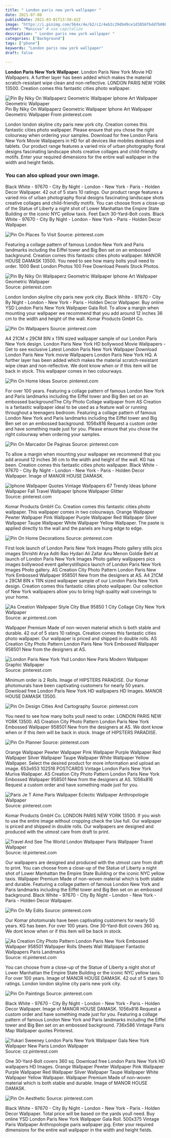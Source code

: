 ```yaml
---
title: " London paris new york wallpaper "
date: 2021-07-08
publishDate: 2021-03-01T13:50:42Z
image: "https://i.pinimg.com/564x/4e/b2/c2/4eb2c29db49ce1d3856fbdd7b008e9bb.jpg"
author: "Manicus" # use capitalize
description: " London paris new york wallpaper "
categories: ["Background"]
tags: ["phone"]
keywords: "London paris new york wallpaper"
draft: false

---
```



**London Paris New York Wallpaper**. London Paris New York Movie HD Wallpapers. A further layer has been added which makes the material scratch-resistant wipe clean and non-reflective. LONDON PARIS NEW YORK 13500. Creation comes this fantastic cities photo wallpaper.

![Pin By Niky On Wallpaperz Geometric Wallpaper Iphone Art Wallpaper Geometric Wallpaper](https://i.pinimg.com/originals/13/d9/09/13d909527fe95267d48d2725f470e8e8.jpg "Pin By Niky On Wallpaperz Geometric Wallpaper Iphone Art Wallpaper Geometric Wallpaper")
Pin By Niky On Wallpaperz Geometric Wallpaper Iphone Art Wallpaper Geometric Wallpaper From pinterest.com


London london skyline city paris new york city. Creation comes this fantastic cities photo wallpaper. Please ensure that you chose the right colourway when ordering your samples. Download for free London Paris New York Movie Wallpapers in HD for all devices like mobiles desktops and tablets. Our product range features a varied mix of urban photography floral designs fascinating landscape shots creative collages and child-friendly motifs. Enter your required dimensions for the entire wall wallpaper in the width and height fields.

### You can also upload your own image.

Black White - 97670 - City By Night - London - New York - Paris - Holden Decor Wallpaper. 42 out of 5 stars 10 ratings. Our product range features a varied mix of urban photography floral designs fascinating landscape shots creative collages and child-friendly motifs. You can choose from a close-up of the Statue of Liberty a night shot of Lower Manhattan the Empire State Building or the iconic NYC yellow taxis. Feet Each 30-Yard-Bolt costs. Black White - 97670 - City By Night - London - New York - Paris - Holden Decor Wallpaper.


![Pin On Places To Visit](https://i.pinimg.com/originals/b7/12/dd/b712ddc92fe2e5bb7622633b936076ef.png "Pin On Places To Visit")
Source: pinterest.com

Featuring a collage pattern of famous London New York and Paris landmarks including the Eiffel tower and Big Ben set on an embossed background. Creation comes this fantastic cities photo wallpaper. MANOR HOUSE DAMASK 13500. You need to see how many bolts youll need to order. 1000 Best London Photos 100 Free Download Pexels Stock Photos.

![Pin By Niky On Wallpaperz Geometric Wallpaper Iphone Art Wallpaper Geometric Wallpaper](https://i.pinimg.com/originals/13/d9/09/13d909527fe95267d48d2725f470e8e8.jpg "Pin By Niky On Wallpaperz Geometric Wallpaper Iphone Art Wallpaper Geometric Wallpaper")
Source: pinterest.com

London london skyline city paris new york city. Black White - 97670 - City By Night - London - New York - Paris - Holden Decor Wallpaper. Buy online YSD London Paris New York Wallpaper Gala Roll. To allow a margin when mounting your wallpaper we recommend that you add around 12 inches 36 cm to the width and height of the wall. Komar Products GmbH Co.

![Pin On Wallpapers](https://i.pinimg.com/originals/8d/15/a0/8d15a0a4954f5f1a9edf2235d3170642.jpg "Pin On Wallpapers")
Source: pinterest.com

A4 21CM x 29CM 8IN x 11IN sized wallpaper sample of our London Paris New York design. London Paris New York HD bollywood Movie Wallpapers - Get to see exclusive Latest London Paris New York Wallpaper Download London Paris New York movie Wallpapers London Paris New York HQ. A further layer has been added which makes the material scratch-resistant wipe clean and non-reflective. We dont know when or if this item will be back in stock. This wallpaper comes in two colourways.

![Pin On Home Ideas](https://i.pinimg.com/originals/f7/d2/32/f7d232acc9819aa4a1356e522e6c34e2.jpg "Pin On Home Ideas")
Source: pinterest.com

For over 100 years. Featuring a collage pattern of famous London New York and Paris landmarks including the Eiffel tower and Big Ben set on an embossed backgroundThe City Photo Collage wallpaper from AS Creation is a fantastic wallpaper ideal to be used as a feature wall or running throughout a teenagers bedroom. Featuring a collage pattern of famous London New York and Paris landmarks including the Eiffel tower and Big Ben set on an embossed background. 1056x816 Request a custom order and have something made just for you. Please ensure that you chose the right colourway when ordering your samples.

![Pin On Marcador De Paginas](https://i.pinimg.com/originals/bc/66/69/bc6669bbfabcb2b40d8623dbc55b66e7.jpg "Pin On Marcador De Paginas")
Source: pinterest.com

To allow a margin when mounting your wallpaper we recommend that you add around 12 inches 36 cm to the width and height of the wall. KG has been. Creation comes this fantastic cities photo wallpaper. Black White - 97670 - City By Night - London - New York - Paris - Holden Decor Wallpaper. Image of MANOR HOUSE DAMASK.

![Iphone Wallpaper Quotes Vintage Wallpapers 67 Trendy Ideas Iphone Wallpaper Fall Travel Wallpaper Iphone Wallpaper Glitter](https://i.pinimg.com/474x/be/06/29/be062921f5112aef78f02d8f2e2fa654.jpg "Iphone Wallpaper Quotes Vintage Wallpapers 67 Trendy Ideas Iphone Wallpaper Fall Travel Wallpaper Iphone Wallpaper Glitter")
Source: pinterest.com

Komar Products GmbH Co. Creation comes this fantastic cities photo wallpaper. This wallpaper comes in two colourways. Orange Wallpaper Pewter Wallpaper Pink Wallpaper Purple Wallpaper Red Wallpaper Silver Wallpaper Taupe Wallpaper White Wallpaper Yellow Wallpaper. The paste is applied directly to the wall and the panels are hung edge to edge.

![Pin On Home Decorations](https://i.pinimg.com/originals/e1/21/bd/e121bdbc10c1ece0e9541cd20d6647d7.jpg "Pin On Home Decorations")
Source: pinterest.com

First look launch of London Paris New York Images Photo gallery stills pics images Shrishti Arya Aditi Rao Hydari Ali Zafar Anu Menon Goldie Behl at launch of London Paris New York Images Photo gallery wallpapers pics images bollywood event gallerystillspics launch of London Paris New York Images Photo gallery. AS Creation City Photo Pattern London Paris New York Embossed Wallpaper 958501 New from the designers at AS. A4 21CM x 29CM 8IN x 11IN sized wallpaper sample of our London Paris New York design. Creation comes this fantastic cities photo wallpaper. Our collection of New York wallpapers allow you to bring high quality wall coverings to your home.

![As Creation Wallpaper Style City Blue 95850 1 City Collage City New York Wallpaper](https://i.pinimg.com/originals/c6/16/6d/c6166d9a4afd0295346dcdf83700f51a.jpg "As Creation Wallpaper Style City Blue 95850 1 City Collage City New York Wallpaper")
Source: ar.pinterest.com

Wallpaper Premium Made of non-woven material which is both stable and durable. 42 out of 5 stars 10 ratings. Creation comes this fantastic cities photo wallpaper. Our wallpaper is priced and shipped in double rolls. AS Creation City Photo Pattern London Paris New York Embossed Wallpaper 958501 New from the designers at AS.

![London Paris New York Ysd London New Paris Modern Wallpaper Graphic Wallpaper](https://i.pinimg.com/originals/4f/a7/7f/4fa77ffdf654b4e6aa4345719a3c4e6a.jpg "London Paris New York Ysd London New Paris Modern Wallpaper Graphic Wallpaper")
Source: pinterest.com

Minimum order is 2 Rolls. Image of HIPSTERS PARADISE. Our Komar photomurals have been captivating customers for nearly 50 years. Download free London Paris New York HD wallpapers HD Images. MANOR HOUSE DAMASK 13500.

![Pin On Design Cities And Cartography](https://i.pinimg.com/originals/18/ee/81/18ee81bbfd053441fce8e5b55676a533.jpg "Pin On Design Cities And Cartography")
Source: pinterest.com

You need to see how many bolts youll need to order. LONDON PARIS NEW YORK 13500. AS Creation City Photo Pattern London Paris New York Embossed Wallpaper 958501 New from the designers at AS. We dont know when or if this item will be back in stock. Image of HIPSTERS PARADISE.

![Pin On Planner](https://i.pinimg.com/originals/e4/89/12/e4891262ee1aeeadca6d849107a4b3cf.jpg "Pin On Planner")
Source: pinterest.com

Orange Wallpaper Pewter Wallpaper Pink Wallpaper Purple Wallpaper Red Wallpaper Silver Wallpaper Taupe Wallpaper White Wallpaper Yellow Wallpaper. Select the desired product for more information and upload an image. 653x653 102516 POSTCARDS Vintage London Paris New York Muriva Wallpaper. AS Creation City Photo Pattern London Paris New York Embossed Wallpaper 958501 New from the designers at AS. 1056x816 Request a custom order and have something made just for you.

![Paris Je T Aime Paris Wallpaper Eclectic Wallpaper Anthropologie Wallpaper](https://i.pinimg.com/originals/8d/57/2b/8d572b596ddc39439c41594ff1be6043.jpg "Paris Je T Aime Paris Wallpaper Eclectic Wallpaper Anthropologie Wallpaper")
Source: pinterest.com

Komar Products GmbH Co. LONDON PARIS NEW YORK 13500. If you wish to use the entire image without cropping check the Use full. Our wallpaper is priced and shipped in double rolls. Our wallpapers are designed and produced with the utmost care from draft to print.

![Travel And See The World London Wallpaper Paris Wallpaper Travel Wallpaper](https://i.pinimg.com/736x/cc/ed/0b/cced0b0aeddb20f292bd5c565a1c7115.jpg "Travel And See The World London Wallpaper Paris Wallpaper Travel Wallpaper")
Source: id.pinterest.com

Our wallpapers are designed and produced with the utmost care from draft to print. You can choose from a close-up of the Statue of Liberty a night shot of Lower Manhattan the Empire State Building or the iconic NYC yellow taxis. Wallpaper Premium Made of non-woven material which is both stable and durable. Featuring a collage pattern of famous London New York and Paris landmarks including the Eiffel tower and Big Ben set on an embossed background. Black White - 97670 - City By Night - London - New York - Paris - Holden Decor Wallpaper.

![Pin On My Editѕ](https://i.pinimg.com/originals/d0/12/e8/d012e8bd05b2cfb6b5e60ac2f84c4747.jpg "Pin On My Editѕ")
Source: pinterest.com

Our Komar photomurals have been captivating customers for nearly 50 years. KG has been. For over 100 years. One 30-Yard-Bolt covers 360 sq. We dont know when or if this item will be back in stock.

![As Creation City Photo Pattern London Paris New York Embossed Wallpaper 958501 Wallpaper Rolls Sheets Wall Wallpaper Fantastic Wallpapers Paris Landmarks](https://i.pinimg.com/originals/6e/a0/53/6ea053e44a024f0091f1d34a2b81184c.jpg "As Creation City Photo Pattern London Paris New York Embossed Wallpaper 958501 Wallpaper Rolls Sheets Wall Wallpaper Fantastic Wallpapers Paris Landmarks")
Source: nl.pinterest.com

You can choose from a close-up of the Statue of Liberty a night shot of Lower Manhattan the Empire State Building or the iconic NYC yellow taxis. For over 100 years. Image of MANOR HOUSE DAMASK. 42 out of 5 stars 10 ratings. London london skyline city paris new york city.

![Pin On Paintings](https://i.pinimg.com/originals/80/8e/be/808ebe766804419897ba045d0035db92.jpg "Pin On Paintings")
Source: pinterest.com

Black White - 97670 - City By Night - London - New York - Paris - Holden Decor Wallpaper. Image of MANOR HOUSE DAMASK. 1056x816 Request a custom order and have something made just for you. Featuring a collage pattern of famous London New York and Paris landmarks including the Eiffel tower and Big Ben set on an embossed background. 736x586 Vintage Paris Map Wallpaper quotes Pinterest.

![Yukari Sweeney London Paris New York Wallpaper Gala New York Wallpaper New Paris London Wallpaper](https://i.pinimg.com/originals/89/ba/f9/89baf95aee19a2c56837e0a9372fc3ee.jpg "Yukari Sweeney London Paris New York Wallpaper Gala New York Wallpaper New Paris London Wallpaper")
Source: cz.pinterest.com

One 30-Yard-Bolt covers 360 sq. Download free London Paris New York HD wallpapers HD Images. Orange Wallpaper Pewter Wallpaper Pink Wallpaper Purple Wallpaper Red Wallpaper Silver Wallpaper Taupe Wallpaper White Wallpaper Yellow Wallpaper. Wallpaper Premium Made of non-woven material which is both stable and durable. Image of MANOR HOUSE DAMASK.

![Pin On Aesthetic](https://i.pinimg.com/564x/4e/b2/c2/4eb2c29db49ce1d3856fbdd7b008e9bb.jpg "Pin On Aesthetic")
Source: pinterest.com

Black White - 97670 - City By Night - London - New York - Paris - Holden Decor Wallpaper. Total price will be based on the yards youll need. Buy online YSD London Paris New York Wallpaper Gala Roll. 500x375 Vintage Paris Wallpaper Anthropologie paris wallpaper jpg. Enter your required dimensions for the entire wall wallpaper in the width and height fields.

